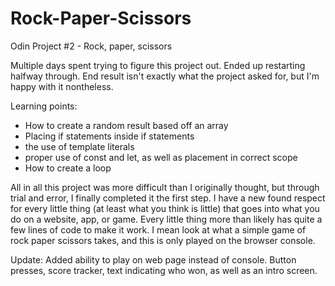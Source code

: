 # Rock-Paper-Scissors

Odin Project #2 - Rock, paper, scissors

Multiple days spent trying to figure this project out. Ended up restarting halfway through.
End result isn't exactly what the project asked for, but I'm happy with it nontheless.

Learning points:

- How to create a random result based off an array
- Placing if statements inside if statements
- the use of template literals
- proper use of const and let, as well as placement in correct scope
- How to create a loop

All in all this project was more difficult than I originally thought, but through trial and error, I finally completed it the first step. I have a new found respect for every little thing (at least what you think is little) that goes into what you do on a website, app, or game. Every little thing more than likely has quite a few lines of code to make it work. I mean look at what a simple game of rock paper scissors takes, and this is only played on the browser console.

Update:
Added ability to play on web page instead of console. Button presses, score tracker, text indicating who won, as well as an intro screen.

